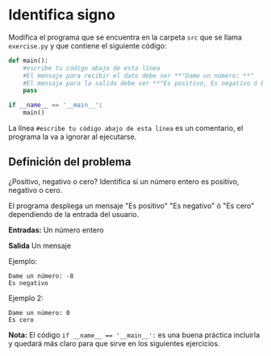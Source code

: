 # Identifica signo


Modifica el programa que se encuentra en la carpeta `src` que se llama `exercise.py` y que contiene el siguiente código:

```python
def main():
    #escribe tu código abajo de esta línea
    #El mensaje para recibir el dato debe ser **"Dame un número: **"
    #El mensaje para la salida debe ser **"Es positivo, Es negativo ó Es cero **"
    pass

if __name__ == '__main__':
    main()
```

La línea `#escribe tu código abajo de esta línea` es un comentario, el programa la va a ignorar al ejecutarse.

## Definición del problema
¿Positivo, negativo o cero?
Identifica si un número entero es positivo, negativo o cero.

El programa despliega un mensaje "Es positivo" "Es negativo" ó "Es cero" dependiendo de la entrada del usuario.

**Entradas:**
Un número entero

**Salida**
Un mensaje

Ejemplo:
```
Dame un número: -8
Es negativo

```

Ejemplo 2:
```
Dame un número: 0
Es cero

```
**Nota:** El código `if __name__ == '__main__':` es una buena práctica incluirla y quedará más claro para que sirve en los siguientes ejercicios.